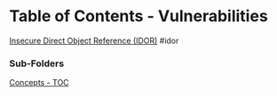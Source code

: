 # Table of Contents - Vulnerabilities
[Insecure Direct Object Reference (IDOR)](Insecure%20Direct%20Object%20Reference%20(IDOR).md) #idor 

### Sub-Folders
[Concepts - TOC](../concepts/_TOC-Concepts.md)